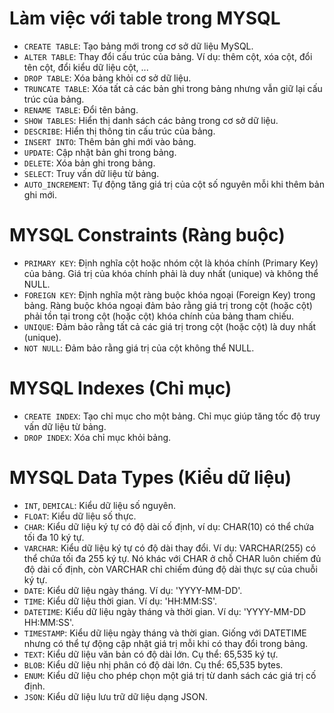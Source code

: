 # Làm việc với table trong MYSQL

- `CREATE TABLE`: Tạo bảng mới trong cơ sở dữ liệu MySQL.
- `ALTER TABLE`: Thay đổi cấu trúc của bảng. Ví dụ: thêm cột, xóa cột, đổi tên cột, đổi kiểu dữ liệu cột, ... 
- `DROP TABLE`: Xóa bảng khỏi cơ sở dữ liệu.
- `TRUNCATE TABLE`: Xóa tất cả các bản ghi trong bảng nhưng vẫn giữ lại cấu trúc của bảng. 
- `RENAME TABLE`: Đổi tên bảng.
- `SHOW TABLES`: Hiển thị danh sách các bảng trong cơ sở dữ liệu.
- `DESCRIBE`: Hiển thị thông tin cấu trúc của bảng.
- `INSERT INTO`: Thêm bản ghi mới vào bảng.
- `UPDATE`: Cập nhật bản ghi trong bảng.
- `DELETE`: Xóa bản ghi trong bảng.
- `SELECT`: Truy vấn dữ liệu từ bảng.
- `AUTO_INCREMENT`: Tự động tăng giá trị của cột số nguyên mỗi khi thêm bản ghi mới. 

# MYSQL Constraints (Ràng buộc)

- `PRIMARY KEY`: Định nghĩa cột hoặc nhóm cột là khóa chính (Primary Key) của bảng. Giá trị của khóa chính phải là duy nhất (unique) và không thể NULL. 
- `FOREIGN KEY`: Định nghĩa một ràng buộc khóa ngoại (Foreign Key) trong bảng. Ràng buộc khóa ngoại đảm bảo rằng giá trị trong cột (hoặc cột) phải tồn tại trong cột (hoặc cột) khóa chính của bảng tham chiếu. 
- `UNIQUE`: Đảm bảo rằng tất cả các giá trị trong cột (hoặc cột) là duy nhất (unique).
- `NOT NULL`: Đảm bảo rằng giá trị của cột không thể NULL. 

# MYSQL Indexes (Chỉ mục)

- `CREATE INDEX`: Tạo chỉ mục cho một bảng. Chỉ mục giúp tăng tốc độ truy vấn dữ liệu từ bảng. 
- `DROP INDEX`: Xóa chỉ mục khỏi bảng. 

# MYSQL Data Types (Kiểu dữ liệu)

- `INT`, `DEMICAL`: Kiểu dữ liệu số nguyên.
- `FLOAT`: Kiểu dữ liệu số thực.
- `CHAR`: Kiểu dữ liệu ký tự có độ dài cố định, ví dụ: CHAR(10) có thể chứa tối đa 10 ký tự.
- `VARCHAR`: Kiểu dữ liệu ký tự có độ dài thay đổi. Ví dụ: VARCHAR(255) có thể chứa tối đa 255 ký tự. Nó khác với CHAR ở chỗ CHAR luôn chiếm đủ độ dài cố định, còn VARCHAR chỉ chiếm đúng độ dài thực sự của chuỗi ký tự.
- `DATE`: Kiểu dữ liệu ngày tháng. Ví dụ: 'YYYY-MM-DD'.
- `TIME`: Kiểu dữ liệu thời gian. Ví dụ: 'HH:MM:SS'.
- `DATETIME`: Kiểu dữ liệu ngày tháng và thời gian. Ví dụ: 'YYYY-MM-DD HH:MM:SS'.
- `TIMESTAMP`: Kiểu dữ liệu ngày tháng và thời gian. Giống với DATETIME nhưng có thể tự động cập nhật giá trị mỗi khi có thay đổi trong bảng. 
- `TEXT`: Kiểu dữ liệu văn bản có độ dài lớn. Cụ thể: 65,535 ký tự.
- `BLOB`: Kiểu dữ liệu nhị phân có độ dài lớn. Cụ thể: 65,535 bytes. 
- `ENUM`: Kiểu dữ liệu cho phép chọn một giá trị từ danh sách các giá trị cố định. 
- `JSON`: Kiểu dữ liệu lưu trữ dữ liệu dạng JSON. 
